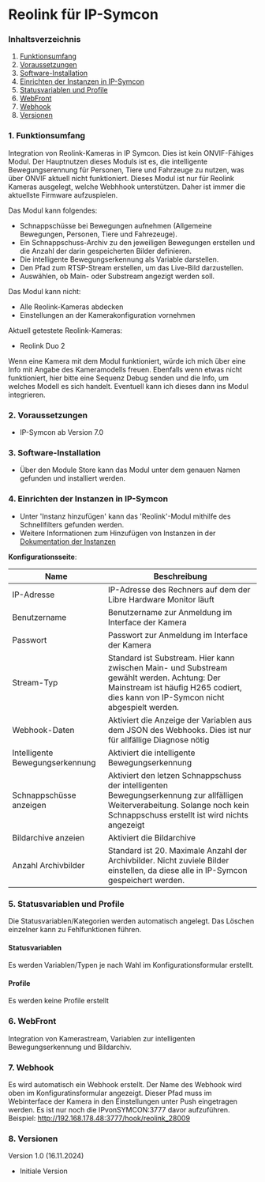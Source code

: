 # Reolink für IP-Symcon

### Inhaltsverzeichnis

1. [Funktionsumfang](#1-funktionsumfang)
2. [Voraussetzungen](#2-voraussetzungen)
3. [Software-Installation](#3-software-installation)
4. [Einrichten der Instanzen in IP-Symcon](#4-einrichten-der-instanzen-in-ip-symcon)
5. [Statusvariablen und Profile](#5-statusvariablen-und-profile)
6. [WebFront](#6-webfront)
7. [Webhook](#7-webhook)
8. [Versionen](#8-versionen)

### 1. Funktionsumfang

Integration von Reolink-Kameras in IP Symcon.
Dies ist kein ONVIF-Fähiges Modul.
Der Hauptnutzen dieses Moduls ist es, die intelligente Bewegungserennung für Personen, Tiere und Fahrzeuge zu nutzen, was über ONVIF aktuell nicht funktioniert.
Dieses Modul ist nur für Reolink Kameras ausgelegt, welche Webhhook unterstützen. 
Daher ist immer die aktuellste Firmware aufzuspielen.

Das Modul kann folgendes:

- Schnappschüsse bei Bewegungen aufnehmen (Allgemeine Bewegungen, Personen, Tiere und Fahrezeuge).
- Ein Schnappschuss-Archiv zu den jeweiligen Bewegungen erstellen und die Anzahl der darin gespeicherten Bilder definieren.
- Die intelligente Bewegungserkennung als Variable darstellen.
- Den Pfad zum RTSP-Stream erstellen, um das Live-Bild darzustellen.
- Auswählen, ob Main- oder Substream angezigt werden soll.

Das Modul kann nicht:
- Alle Reolink-Kameras abdecken
- Einstellungen an der Kamerakonfiguration vornehmen

Aktuell getestete Reolink-Kameras:
- Reolink Duo 2

Wenn eine Kamera mit dem Modul funktioniert, würde ich mich über eine Info mit Angabe des Kameramodells freuen. 
Ebenfalls wenn etwas nicht funktioniert, hier bitte eine Sequenz Debug senden und die Info, um welches Modell es sich handelt. 
Eventuell kann ich dieses dann ins Modul integrieren.

### 2. Voraussetzungen

- IP-Symcon ab Version 7.0

### 3. Software-Installation

* Über den Module Store kann das Modul unter dem genauen Namen gefunden und installiert werden.

### 4. Einrichten der Instanzen in IP-Symcon

- Unter 'Instanz hinzufügen' kann das 'Reolink'-Modul mithilfe des Schnellfilters gefunden werden.  
- Weitere Informationen zum Hinzufügen von Instanzen in der [Dokumentation der Instanzen](https://www.symcon.de/service/dokumentation/konzepte/instanzen/#Instanz_hinzufügen)

__Konfigurationsseite__:

Name     | Beschreibung
-------- | ------------------
IP-Adresse                          |	IP-Adresse des Rechners auf dem der Libre Hardware Monitor läuft
Benutzername                        |   Benutzername zur Anmeldung im Interface der Kamera
Passwort                            |   Passwort zur Anmeldung im Interface der Kamera
Stream-Typ                          |   Standard ist Substream. Hier kann zwischen Main- und Substream gewählt werden. Achtung: Der Mainstream ist häufig H265 codiert, dies kann von IP-Symcon nicht abgespielt werden.
Webhook-Daten                       |	Aktiviert die Anzeige der Variablen aus dem JSON des Webhooks. Dies ist nur für allfällige Diagnose nötig
Intelligente Bewegungserkennung     |   Aktiviert die intelligente Bewegungserkennung
Schnappschüsse anzeigen             |   Aktiviert den letzen Schnappschuss der intelligenten Bewegungserkennung zur allfälligen Weiterverabeitung. Solange noch kein Schnappschuss erstellt ist wird nichts angezeigt
Bildarchive anzeien                 |   Aktiviert die Bildarchive
Anzahl Archivbilder                 |   Standard ist 20. Maximale Anzahl der Archivbilder. Nicht zuviele Bilder einstellen, da diese alle in IP-Symcon gespeichert werden.

### 5. Statusvariablen und Profile

Die Statusvariablen/Kategorien werden automatisch angelegt. Das Löschen einzelner kann zu Fehlfunktionen führen.

#### Statusvariablen

Es werden Variablen/Typen je nach Wahl im Konfigurationsformular erstellt.

#### Profile

Es werden keine Profile erstellt

### 6. WebFront

Integration von Kamerastream, Variablen zur intelligenten Bewegungserkennung und Bildarchiv.

### 7. Webhook

Es wird automatisch ein Webhook erstellt. Der Name des Webhook wird oben im Konfiguratinsformular angezeigt. Dieser Pfad muss im Webinterface der Kamera in den Einstellungen unter Push eingetragen werden. 
Es ist nur noch die IPvonSYMCON:3777 davor aufzuführen.
Beispiel: http://192.168.178.48:3777/hook/reolink_28009

### 8. Versionen

Version 1.0 (16.11.2024)

- Initiale Version

